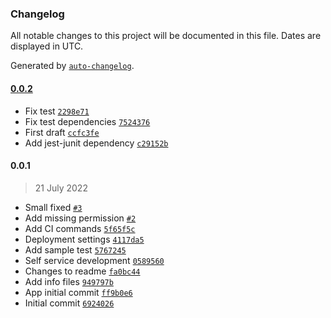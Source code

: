### Changelog

All notable changes to this project will be documented in this file. Dates are displayed in UTC.

Generated by [`auto-changelog`](https://github.com/CookPete/auto-changelog).

#### [0.0.2](https://github.com/eea/eionet2-self-service/compare/0.0.1...0.0.2)

- Fix test [`2298e71`](https://github.com/eea/eionet2-self-service/commit/2298e71fa17bd3759f6fea34182378a74dee1e07)
- Fix test dependencies [`7524376`](https://github.com/eea/eionet2-self-service/commit/7524376ca9731079130678246dc4bb0c59e5c222)
- First draft [`ccfc3fe`](https://github.com/eea/eionet2-self-service/commit/ccfc3fe037f4887d8cef4c36257bd1a06bb6bf45)
- Add jest-junit dependency [`c29152b`](https://github.com/eea/eionet2-self-service/commit/c29152b2c7353051dfe8f3c0def7494ac5d241bb)

#### 0.0.1

> 21 July 2022

- Small fixed [`#3`](https://github.com/eea/eionet2-self-service/pull/3)
- Add missing permission [`#2`](https://github.com/eea/eionet2-self-service/pull/2)
- Add CI commands [`5f65f5c`](https://github.com/eea/eionet2-self-service/commit/5f65f5cab2d8aebeb71aafb6b8acd3b88a91de17)
- Deployment settings [`4117da5`](https://github.com/eea/eionet2-self-service/commit/4117da5198bf2d9d28509fa266d3caf7b9ec306b)
- Add sample test [`5767245`](https://github.com/eea/eionet2-self-service/commit/57672453d28c9b5323ddc0165528f973d6e6c85a)
- Self service development [`0589560`](https://github.com/eea/eionet2-self-service/commit/05895602085a04ac4aa4e53e99eaef938269a23d)
- Changes to readme [`fa0bc44`](https://github.com/eea/eionet2-self-service/commit/fa0bc4470ac680c3855fb0d441ff85b8feb892d3)
- Add info files [`949797b`](https://github.com/eea/eionet2-self-service/commit/949797bca2091526a36faf94e927a5536cd3cab0)
- App initial commit [`ff9b0e6`](https://github.com/eea/eionet2-self-service/commit/ff9b0e686670c9884fa5c4874a5ef004ba6a9ded)
- Initial commit [`6924026`](https://github.com/eea/eionet2-self-service/commit/69240260fca47ffedc1788bf588da3f56c4e558b)
